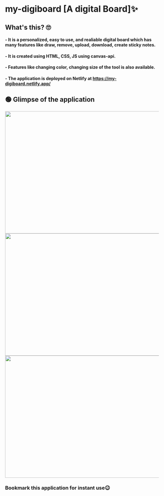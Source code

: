 # my-digiboard [A digital Board]✨

## What's this? 🙄

#### - It is a personalized, easy to use, and realiable digital board which has many features like draw, remove, upload, download, create sticky notes. 
#### - It is created using HTML, CSS, JS using canvas-api.
#### - Features like changing color, changing size of the tool is also available.
#### - The application is deployed on Netlify at https://my-digiboard.netlify.app/

## 🟢 Glimpse of the application 


<img src="https://user-images.githubusercontent.com/76397035/165842661-1751e430-5d0b-4aab-9225-255d7075c58e.png" width="800" height="400" />

<img src="https://user-images.githubusercontent.com/76397035/165842902-3545918e-db15-4bca-bc3f-e053f6068813.png" width="800" height="400" />

<img src="https://user-images.githubusercontent.com/76397035/165843079-2c19394a-693a-4a22-bcfb-5db92dac1f91.png" width="800" height="400" />

### Bookmark this application for instant use😉
